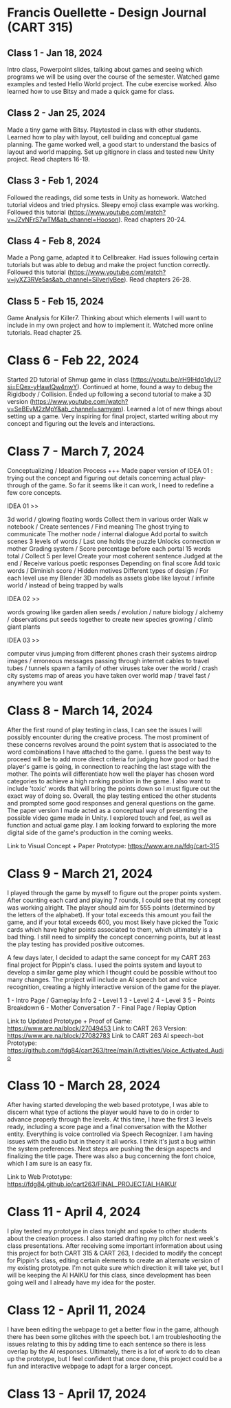 # Francis Ouellette - Design Journal (CART 315)

## Class 1 - Jan 18, 2024 
Intro class, Powerpoint slides, talking about games and seeing which programs we will be using over the course of the semester. Watched game examples and tested Hello World project. The cube exercise worked. Also learned how to use Bitsy and made a quick game for class.

## Class 2 - Jan 25, 2024 
Made a tiny game with Bitsy. Playtested in class with other students. Learned how to play with layout, cell building and conceptual game planning. The game worked well, a good start to understand the basics of layout and world mapping. Set up gitignore in class and tested new Unity project. Read chapters 16-19.

## Class 3 - Feb 1, 2024 
Followed the readings, did some tests in Unity as homework. Watched tutorial videos and tried physics. Sleepy emoji class example was working. Followed this tutorial (https://www.youtube.com/watch?v=JZvNFrS7wTM&ab_channel=Hooson). Read chapters 20-24.

## Class 4 - Feb 8, 2024 
Made a Pong game, adapted it to Cellbreaker. Had issues following certain tutorials but was able to debug and make the project function correctly. Followed this tutorial (https://www.youtube.com/watch?v=jyXZ3RVe5as&ab_channel=SilverlyBee). Read chapters 26-28. 

## Class 5 - Feb 15, 2024 
Game Analysis for Killer7. Thinking about which elements I will want to include in my own project and how to implement it. Watched more online tutorials. Read chapter 25.

# Class 6 - Feb 22, 2024 

Started 2D tutorial of Shmup game in class (https://youtu.be/rH9IHdp1dyU?si=EQex-yHawIQw4nwY). Continued at home, found a way to debug the Rigidbody / Collision. Ended up following a second tutorial to make a 3D version (https://www.youtube.com/watch?v=SeBEvM2zMpY&ab_channel=samyam). Learned a lot of new things about setting up a game. Very inspiring for final project, started writing about my concept and figuring out the levels and interactions.

# Class 7 - March 7, 2024 

Conceptualizing / Ideation Process +++ Made paper version of IDEA 01 : trying out the concept and figuring out details concerning actual play-through of the game. So far it seems like it can work, I need to redefine a few core concepts. 

IDEA 01 >>

3d world / glowing floating words
Collect them in various order 
Walk w notebook / Create sentences / Find meaning 
The ghost trying to communicate 
The mother node / internal dialogue
Add portal to switch scenes
3 levels of words / Last one holds the puzzle 
Unlocks connection w mother
Grading system / Score percentage before each portal
15 words total / Collect 5 per level 
Create your most coherent sentence
Judged at the end / Receive various poetic responses 
Depending on final score
Add toxic words / Diminish score / Hidden motives
Different types of design / For each level 
use my Blender 3D models as assets
globe like layout / infinite world / instead of being trapped by walls

IDEA 02 >>

words growing like garden
alien seeds / evolution / nature
biology / alchemy / observations
put seeds together to create new species
growing / climb giant plants 

IDEA 03 >>

computer virus
jumping from different phones
crash their systems
airdrop images / erroneous messages
passing through internet cables to travel
tubes / tunnels
spawn a family of other viruses
take over the world / crash city systems
map of areas you have taken over
world map / travel fast / anywhere you want

# Class 8 - March 14, 2024 

After the first round of play testing in class, I can see the issues I will possibly encounter during the creative process. The most prominent of these concerns revolves around the point system that is associated to the word combinations I have attached to the game. I guess the best way to proceed will be to add more direct criteria for judging how good or bad the player's game is going, in connection to reaching the last stage with the mother. The points will differentiate how well the player has chosen word categories to achieve a high ranking position in the game. I also want to include 'toxic' words that will bring the points down so I must figure out the exact way of doing so. Overall, the play testing enticed the other students and prompted some good responses and general questions on the game. The paper version I made acted as a conceptual way of presenting the possible video game made in Unity. I explored touch and feel, as well as function and actual game play. I am looking forward to exploring the more digital side of the game's production in the coming weeks.

Link to Visual Concept + Paper Prototype: https://www.are.na/fdg/cart-315 

# Class 9 - March 21, 2024 

I played through the game by myself to figure out the proper points system. After counting each card and playing 7 rounds, I could see that my concept was working alright. The player should aim for 555 points (determined by the letters of the alphabet). If your total exceeds this amount you fail the game, and if your total exceeds 600, you most likely have picked the Toxic cards which have higher points  associated to them, which ultimately is a bad thing. I still need to simplify the concept concerning points, but at least the play testing has provided positive outcomes. 

A few days later, I decided to adapt the same concept for my CART 263 final project for Pippin's class. I used the points system and layout to develop a similar game play which I thought could be possible without too many changes. The project will include an AI speech bot and voice recognition, creating a highly interactive version of the game for the player. 

1 - Intro Page / Gameplay Info
2 - Level 1
3 - Level 2
4 - Level 3
5 - Points Breakdown
6 - Mother Conversation
7 - Final Page / Replay Option

Link to Updated Prototype + Proof of Game: https://www.are.na/block/27049453 
Link to CART 263 Version: https://www.are.na/block/27082783 
Link to CART 263 AI speech-bot Prototype: https://github.com/fdg84/cart263/tree/main/Activities/Voice_Activated_Audio 

# Class 10 - March 28, 2024 

After having started developing the web based prototype, I was able to discern what type of actions the player would have to do in order to advance properly through the levels. At this time, I have the first 3 levels ready, including a score page and a final conversation with the Mother entity. Everything is voice controlled via Speech Recognizer. I am having issues with the audio but in theory it all works. I think it's just a bug within the system preferences. Next steps are pushing the design aspects and finalizing the title page. There was also a bug concerning the font choice, which I am sure is an easy fix.  

Link to Web Prototype: https://fdg84.github.io/cart263/FINAL_PROJECT/AI_HAIKU/

# Class 11 - April 4, 2024 

I play tested my prototype in class tonight and spoke to other students about the creation process. I also started drafting my pitch for next week's class presentations. After receiving some important information about using this project for both CART 315 & CART 263, I decided to modify the concept for Pippin's class, editing certain elements to create an alternate version of my existing prototype. I'm not quite sure which direction it will take yet, but I will be keeping the AI HAIKU for this class, since development has been going well and I already have my idea for the poster. 

# Class 12 - April 11, 2024 

I have been editing the webpage to get a better flow in the game, although there has been some glitches with the speech bot. I am troubleshooting the issues relating to this by adding time to each sentence so there is less overlap by the AI responses. Ultimately, there is a lot of work to do to clean up the prototype, but I feel confident that once done, this project could be a fun and interactive webpage to adapt for a larger concept.

# Class 13 - April 17, 2024 